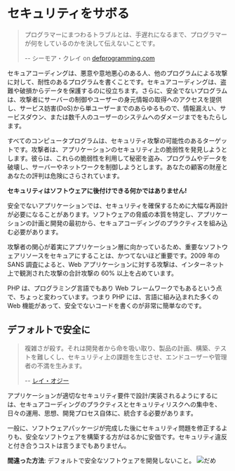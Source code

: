# セキュリティをサボる #

> プログラマーにまつわるトラブルとは、手遅れになるまで、プログラマーが何をしているのかを決して伝えないことです。
>
> -- シーモア・クレイ on [defprogramming.com](http://www.defprogramming.com/q/6e61ae30a855/)

セキュアコーディングは、悪意や意地悪心のある人、他のプログラムによる攻撃に対して、耐性のあるプログラムを書くことです。セキュアコーディングは、盗難や破損からデータを保護するのに役立ちます。さらに、安全でないプログラムは、攻撃者にサーバーの制御やユーザーの身元情報の取得へのアクセスを提供し、サービス妨害(DoS)から単ユーザーまでのあらゆるもので、情報漏えい、サービスダウン、または数千人のユーザーのシステムへのダメージまでをもたらします。

すべてのコンピュータプログラムは、セキュリティ攻撃の可能性のあるターゲットです。攻撃者は、アプリケーションのセキュリティ上の脆弱性を発見しようとします。彼らは、これらの脆弱性を利用して秘密を盗み、プログラムやデータを破壊し、サーバーやネットワークを制御しようとします。あなたの顧客の財産とあなたの評判は危険にさらされています。

**セキュリティはソフトウェアに後付けできる何かではありません!**

安全でないアプリケーションでは、セキュリティを確保するために大幅な再設計が必要になることがあります。ソフトウェアの脅威の本質を特定し、アプリケーションの計画と開発の最初から、セキュアコーディングのプラクティスを組み込む必要があります。

攻撃者の関心が着実にアプリケーション層に向かっているため、重要なソフトウェアリソースをセキュアにすることは、かつてないほど重要です。2009 年の SANS 調査によると、Web アプリケーションに対する攻撃は、インターネット上で観測された攻撃の合計攻撃の 60% 以上を占めています。

PHP は、プログラミング言語でもあり Web フレームワークでもあるという点で、ちょっと変わっています。つまり PHP には、言語に組み込まれた多くの Web 機能があって、安全でないコードを書くのが非常に簡単なのです。

## デフォルトで安全に ##

> 複雑さが殺す。それは開発者から命を吸い取り、製品の計画、構築、テストを難しくし、セキュリティ上の課題を生じさせ、エンドユーザーや管理者の不満を生みます。
>
> -- [レイ・オジー](www.azquotes.com/quote/585933)

アプリケーションが適切なセキュリティ要件で設計/実装されるようにするには、セキュアコーディングのプラクティスとセキュリティリスクへの集中を、日々の運用、思想、開発プロセス自体に、統合する必要があります。

一般に、ソフトウェアパッケージが完成した後にセキュリティ問題を修正するよりも、安全なソフトウェアを構築する方がはるかに安価です。セキュリティ違反と付き合うコストは言うまでもありません。

**間違った方法**: デフォルトで安全なソフトウェアを開発しないこと。 ![だめ](/img/thumbs-down.png)

